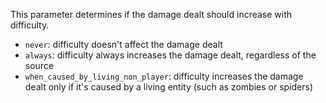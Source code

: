 This parameter determines if the damage dealt should increase with difficulty.

- `never`: difficulty doesn't affect the damage dealt
- `always`: difficulty always increases the damage dealt, regardless of the source
- `when_caused_by_living_non_player`: difficulty increases the damage dealt only if it's caused by a living entity
  (such as zombies or spiders)